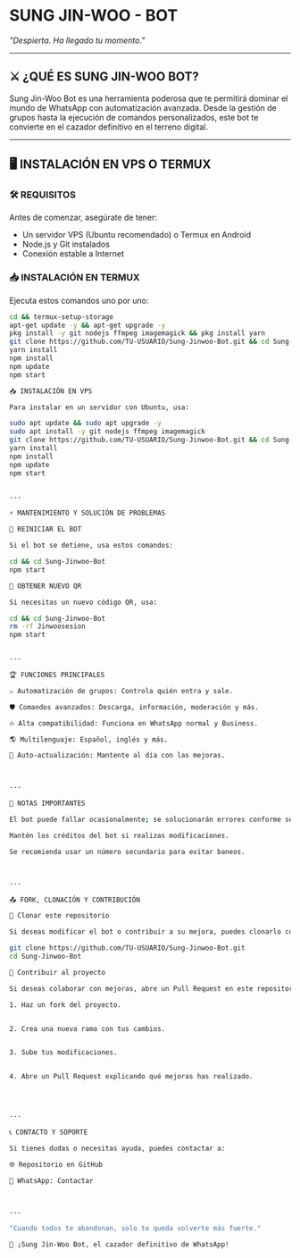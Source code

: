

# **SUNG JIN-WOO - BOT**  
*"Despierta. Ha llegado tu momento."*  

---

## ⚔️ **¿QUÉ ES SUNG JIN-WOO BOT?**  
Sung Jin-Woo Bot es una herramienta poderosa que te permitirá dominar el mundo de WhatsApp con automatización avanzada. Desde la gestión de grupos hasta la ejecución de comandos personalizados, este bot te convierte en el cazador definitivo en el terreno digital.  

---

## 🖥️ **INSTALACIÓN EN VPS O TERMUX**  

### **🛠️ REQUISITOS**  
Antes de comenzar, asegúrate de tener:  
- Un servidor VPS (Ubuntu recomendado) o Termux en Android  
- Node.js y Git instalados  
- Conexión estable a Internet  

### **📥 INSTALACIÓN EN TERMUX**  
Ejecuta estos comandos uno por uno:  

```bash
cd && termux-setup-storage
apt-get update -y && apt-get upgrade -y
pkg install -y git nodejs ffmpeg imagemagick && pkg install yarn
git clone https://github.com/TU-USUARIO/Sung-Jinwoo-Bot.git && cd Sung-Jinwoo-Bot
yarn install
npm install
npm update
npm start

📥 INSTALACIÓN EN VPS

Para instalar en un servidor con Ubuntu, usa:

sudo apt update && sudo apt upgrade -y
sudo apt install -y git nodejs ffmpeg imagemagick
git clone https://github.com/TU-USUARIO/Sung-Jinwoo-Bot.git && cd Sung-Jinwoo-Bot
yarn install
npm install
npm update
npm start


---

⚡ MANTENIMIENTO Y SOLUCIÓN DE PROBLEMAS

🔄 REINICIAR EL BOT

Si el bot se detiene, usa estos comandos:

cd && cd Sung-Jinwoo-Bot
npm start

🔑 OBTENER NUEVO QR

Si necesitas un nuevo código QR, usa:

cd && cd Sung-Jinwoo-Bot
rm -rf Jinwoosesion
npm start


---

🏆 FUNCIONES PRINCIPALES

⚔️ Automatización de grupos: Controla quién entra y sale.

🛡️ Comandos avanzados: Descarga, información, moderación y más.

🔥 Alta compatibilidad: Funciona en WhatsApp normal y Business.

🌎 Multilenguaje: Español, inglés y más.

📌 Auto-actualización: Mantente al día con las mejoras.



---

🏹 NOTAS IMPORTANTES

El bot puede fallar ocasionalmente; se solucionarán errores conforme se detecten.

Mantén los créditos del bot si realizas modificaciones.

Se recomienda usar un número secundario para evitar baneos.



---

📤 FORK, CLONACIÓN Y CONTRIBUCIÓN

🔄 Clonar este repositorio

Si deseas modificar el bot o contribuir a su mejora, puedes clonarlo con:

git clone https://github.com/TU-USUARIO/Sung-Jinwoo-Bot.git
cd Sung-Jinwoo-Bot

🚀 Contribuir al proyecto

Si deseas colaborar con mejoras, abre un Pull Request en este repositorio.

1. Haz un fork del proyecto.


2. Crea una nueva rama con tus cambios.


3. Sube tus modificaciones.


4. Abre un Pull Request explicando qué mejoras has realizado.




---

📞 CONTACTO Y SOPORTE

Si tienes dudas o necesitas ayuda, puedes contactar a:

🌐 Repositorio en GitHub

📩 WhatsApp: Contactar



---

"Cuando todos te abandonan, solo te queda volverte más fuerte."

🚀 ¡Sung Jin-Woo Bot, el cazador definitivo de WhatsApp!

